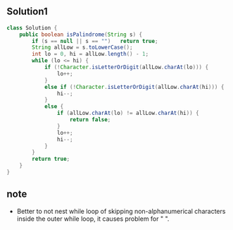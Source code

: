 ## Solution1

``` java
class Solution {
    public boolean isPalindrome(String s) {
        if (s == null || s == "")   return true;
        String allLow = s.toLowerCase();
        int lo = 0, hi = allLow.length() - 1;
        while (lo <= hi) {
            if (!Character.isLetterOrDigit(allLow.charAt(lo))) {
                lo++;
            }
            else if (!Character.isLetterOrDigit(allLow.charAt(hi))) {
                hi--;
            }
            else {
                if (allLow.charAt(lo) != allLow.charAt(hi)) {
                    return false;
                }
                lo++;
                hi--;
            }
        }
        return true;
    }
}
```

## note
* Better to not nest while loop of skipping non-alphanumerical characters inside the outer while loop, it causes problem 
for " ".
